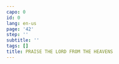 ```yaml
---
capo: 0
id: 0
lang: en-us
page: '42'
step: ''
subtitle: ''
tags: []
title: PRAISE THE LORD FROM THE HEAVENS
---
```

